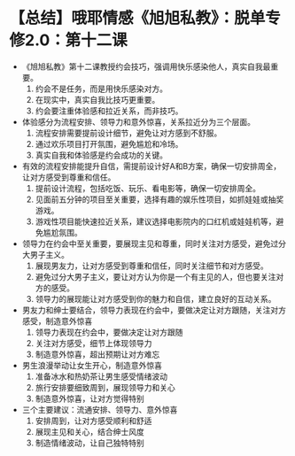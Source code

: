 # 【总结】哦耶情感《旭旭私教》：脱单专修2.0：第十二课

-   《旭旭私教》第十二课教授约会技巧，强调用快乐感染他人，真实自我最重要。
    1.  约会不是任务，而是用快乐感染对方。
    2.  在现实中，真实自我比技巧更重要。
    3.  约会要注重体验感和拉近关系，而非技巧。
-   体验感分为流程安排、领导力和意外惊喜，关系拉近分为三个层面。
    1.  流程安排需要提前设计细节，避免让对方感到不舒服。
    2.  通过欢乐项目打开氛围，避免尴尬和冷场。
    3.  真实自我和体验感是约会成功的关键。
-   有效的流程安排能提升自信，需提前设计好A和B方案，确保一切安排周全，让对方感受到尊重和信任。
    1.  提前设计流程，包括吃饭、玩乐、看电影等，确保一切安排周全。
    2.  见面前五分钟的项目至关重要，选择有趣的娱乐性项目，如抓娃娃或抽奖游戏。
    3.  游戏性项目能快速拉近关系，建议选择电影院内的口红机或娃娃机等，避免尴尬氛围。
-   领导力在约会中至关重要，要展现主见和尊重，同时关注对方感受，避免过分大男子主义。
    1.  展现男友力，让对方感受到尊重和信任，同时关注细节和对方感受。
    2.  避免过分大男子主义，要让对方认为你是一个有主见的人，但也要关注对方的感受。
    3.  领导力的展现能让对方感受到你的魅力和自信，建立良好的互动关系。
-   男友力和绅士要结合，领导力表现在约会中，要做决定让对方跟随，关注对方感受，制造意外惊喜
    1.  领导力表现在约会中，要做决定让对方跟随
    2.  关注对方感受，细节上体现领导力
    3.  制造意外惊喜，超出预期让对方难忘
-   男生浪漫举动让女生开心，制造意外惊喜
    1.  准备冰水和热奶茶让男生感受情绪波动
    2.  旅行安排要细致周到，展现领导力和关心
    3.  制造意外惊喜，让对方觉得特别
-   三个主要建议：流通安排、领导力、意外惊喜
    1.  安排周到，让对方感受顺利和舒适
    2.  展现主见和关心，结合绅士风度
    3.  制造情绪波动，让自己独特特别